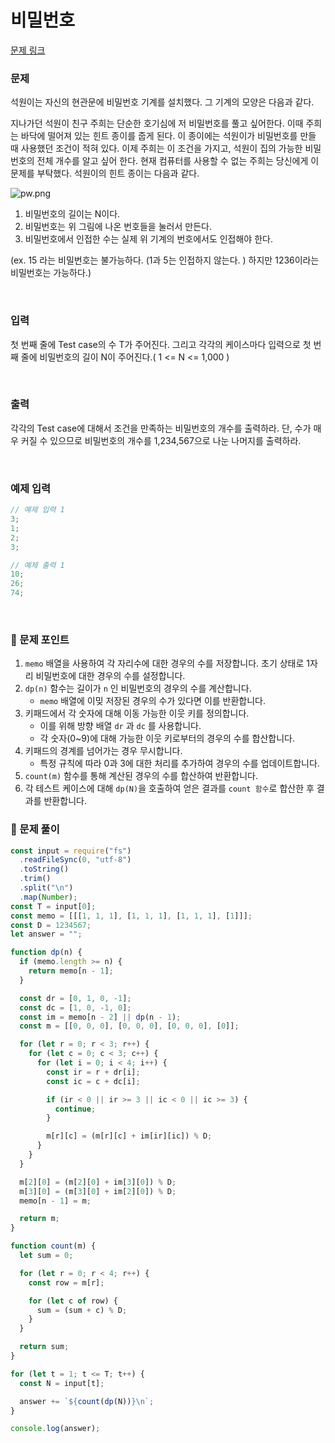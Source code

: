 # **비밀번호**

[문제 링크](https://www.acmicpc.net/problem/2780)

### 문제

석원이는 자신의 현관문에 비밀번호 기계를 설치했다. 그 기계의 모양은 다음과 같다.

지나가던 석원이 친구 주희는 단순한 호기심에 저 비밀번호를 풀고 싶어한다. 이때 주희는 바닥에 떨어져 있는 힌트 종이를 줍게 된다. 이 종이에는 석원이가 비밀번호를 만들 때 사용했던 조건이 적혀 있다. 이제 주희는 이 조건을 가지고, 석원이 집의 가능한 비밀번호의 전체 개수를 알고 싶어 한다. 현재 컴퓨터를 사용할 수 없는 주희는 당신에게 이 문제를 부탁했다. 석원이의 힌트 종이는 다음과 같다.

![pw.png](https://github.com/user-attachments/assets/0af0ee50-eebf-4719-9867-0b03987a6469)

1. 비밀번호의 길이는 N이다.
2. 비밀번호는 위 그림에 나온 번호들을 눌러서 만든다.
3. 비밀번호에서 인접한 수는 실제 위 기계의 번호에서도 인접해야 한다.

(ex. 15 라는 비밀번호는 불가능하다. (1과 5는 인접하지 않는다. ) 하지만 1236이라는 비밀번호는 가능하다.)

<br/>

### 입력

첫 번째 줄에 Test case의 수 T가 주어진다. 그리고 각각의 케이스마다 입력으로 첫 번째 줄에 비밀번호의 길이 N이 주어진다.( 1 <= N <= 1,000 )

<br/>

### 출력

각각의 Test case에 대해서 조건을 만족하는 비밀번호의 개수를 출력하라. 단, 수가 매우 커질 수 있으므로 비밀번호의 개수를 1,234,567으로 나눈 나머지를 출력하라.

<br/>

### 예제 입력

```jsx
// 예제 입력 1
3;
1;
2;
3;

// 예제 출력 1
10;
26;
74;
```

<br/>

### 📕 문제 포인트

1. `memo` 배열을 사용하여 각 자리수에 대한 경우의 수를 저장합니다. 초기 상태로 1자리 비밀번호에 대한 경우의 수를 설정합니다.
2. `dp(n)` 함수는 길이가 `n` 인 비밀번호의 경우의 수를 계산합니다.
   - `memo` 배열에 이밎 저장된 경우의 수가 있다면 이를 반환합니다.
3. 키패드에서 각 숫자에 대해 이동 가능한 이웃 키를 정의합니다.
   - 이를 위해 방향 배열 `dr` 과 `dc` 를 사용합니다.
   - 각 숫자(0~9)에 대해 가능한 이웃 키로부터의 경우의 수를 합산합니다.
4. 키패드의 경계를 넘어가는 경우 무시합니다.
   - 특정 규칙에 따라 0과 3에 대한 처리를 추가하여 경우의 수를 업데이트합니다.
5. `count(m)` 함수를 통해 계산된 경우의 수를 합산하여 반환합니다.
6. 각 테스트 케이스에 대해 `dp(N)`을 호출하여 얻은 결과를 `count 함수`로 합산한 후 결과를 반환합니다.

### 📝 문제 풀이

```js
const input = require("fs")
  .readFileSync(0, "utf-8")
  .toString()
  .trim()
  .split("\n")
  .map(Number);
const T = input[0];
const memo = [[[1, 1, 1], [1, 1, 1], [1, 1, 1], [1]]];
const D = 1234567;
let answer = "";

function dp(n) {
  if (memo.length >= n) {
    return memo[n - 1];
  }

  const dr = [0, 1, 0, -1];
  const dc = [1, 0, -1, 0];
  const im = memo[n - 2] || dp(n - 1);
  const m = [[0, 0, 0], [0, 0, 0], [0, 0, 0], [0]];

  for (let r = 0; r < 3; r++) {
    for (let c = 0; c < 3; c++) {
      for (let i = 0; i < 4; i++) {
        const ir = r + dr[i];
        const ic = c + dc[i];

        if (ir < 0 || ir >= 3 || ic < 0 || ic >= 3) {
          continue;
        }

        m[r][c] = (m[r][c] + im[ir][ic]) % D;
      }
    }
  }

  m[2][0] = (m[2][0] + im[3][0]) % D;
  m[3][0] = (m[3][0] + im[2][0]) % D;
  memo[n - 1] = m;

  return m;
}

function count(m) {
  let sum = 0;

  for (let r = 0; r < 4; r++) {
    const row = m[r];

    for (let c of row) {
      sum = (sum + c) % D;
    }
  }

  return sum;
}

for (let t = 1; t <= T; t++) {
  const N = input[t];

  answer += `${count(dp(N))}\n`;
}

console.log(answer);
```

